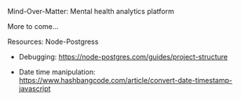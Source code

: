 Mind-Over-Matter: Mental health analytics platform

More to come...

Resources:
Node-Postgress

- Debugging: https://node-postgres.com/guides/project-structure

- Date time manipulation: https://www.hashbangcode.com/article/convert-date-timestamp-javascript

